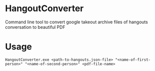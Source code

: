# HangoutConverter
Command line tool to convert google takeout archive files of hangouts conversation to beautiful PDF

# Usage
```
HangoutConverter.exe <path-to-hangouts.json-file> "<name-of-first-person>" "<name-of-second-person>" <pdf-file-name> 
```
